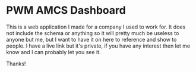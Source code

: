 PWM AMCS Dashboard
====================

This is a web application I made for a company I used to work for. It does not include the schema or anything so it will pretty much be useless to anyone but me, but I want to have it on here to reference and show to people. I have a live link but it's private, if you have any interest then let me know and I can probably let you see it. 

Thanks!
